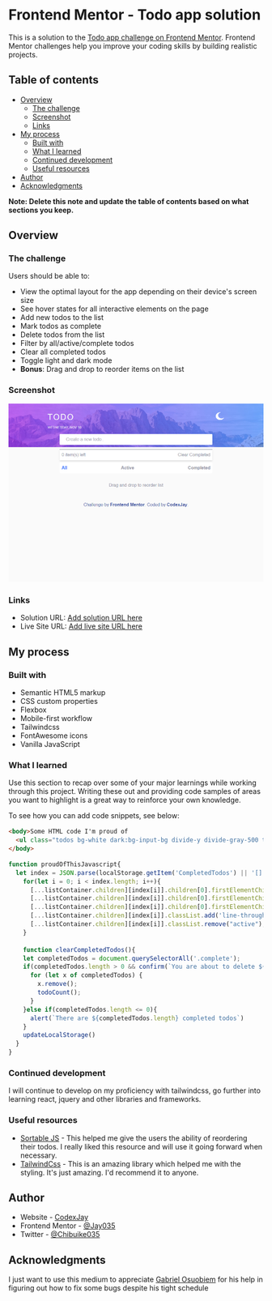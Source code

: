 # Frontend Mentor - Todo app solution

This is a solution to the [Todo app challenge on Frontend Mentor](https://www.frontendmentor.io/challenges/todo-app-Su1_KokOW). Frontend Mentor challenges help you improve your coding skills by building realistic projects. 

## Table of contents

- [Overview](#overview)
  - [The challenge](#the-challenge)
  - [Screenshot](#screenshot)
  - [Links](#links)
- [My process](#my-process)
  - [Built with](#built-with)
  - [What I learned](#what-i-learned)
  - [Continued development](#continued-development)
  - [Useful resources](#useful-resources)
- [Author](#author)
- [Acknowledgments](#acknowledgments)

**Note: Delete this note and update the table of contents based on what sections you keep.**

## Overview

### The challenge

Users should be able to:

- View the optimal layout for the app depending on their device's screen size
- See hover states for all interactive elements on the page
- Add new todos to the list
- Mark todos as complete
- Delete todos from the list
- Filter by all/active/complete todos
- Clear all completed todos
- Toggle light and dark mode
- **Bonus**: Drag and drop to reorder items on the list

### Screenshot

![](./docs/images/screenshot.png)

### Links

- Solution URL: [Add solution URL here](https://your-solution-url.com)
- Live Site URL: [Add live site URL here](https://your-live-site-url.com)

## My process

### Built with

- Semantic HTML5 markup
- CSS custom properties
- Flexbox
- Mobile-first workflow
- Tailwindcss
- FontAwesome icons
- Vanilla JavaScript

### What I learned

Use this section to recap over some of your major learnings while working through this project. Writing these out and providing code samples of areas you want to highlight is a great way to reinforce your own knowledge.

To see how you can add code snippets, see below:

```html
<body>Some HTML code I'm proud of
  <ul class="todos bg-white dark:bg-input-bg divide-y divide-gray-500 text-listColor dark:text-textColor mt-4 rounded shadow-md select-none"></ul>
</body>
```
```js
function proudOfThisJavascript{
  let index = JSON.parse(localStorage.getItem('CompletedTodos') || '[]');
    for(let i = 0; i < index.length; i++){
      [...listContainer.children][index[i]].children[0].firstElementChild.setAttribute('checked','checked');
      [...listContainer.children][index[i]].children[0].firstElementChild.classList.add('dark:bg-current','border-current');
      [...listContainer.children][index[i]].children[0].firstElementChild.classList.remove('dark:bg-transparent', 'border-gray-300');
      [...listContainer.children][index[i]].classList.add('line-through', 'text-gray-400', 'complete');
      [...listContainer.children][index[i]].classList.remove("active");
    }

    function clearCompletedTodos(){
    let completedTodos = document.querySelectorAll('.complete');
    if(completedTodos.length > 0 && confirm(`You are about to delete ${completedTodos.length} task(s).`)){
      for (let x of completedTodos) {
        x.remove();
        todoCount();
      }
    }else if(completedTodos.length <= 0){
      alert(`There are ${completedTodos.length} completed todos`)
    }
    updateLocalStorage()
  }
}
```

### Continued development

I will continue to develop on my proficiency with tailwindcss, go further into learning react, jquery and other libraries and frameworks.

### Useful resources

- [Sortable JS](https://cdn.jsdelivr.net/npm/sortablejs@latest/Sortable.min.js) - This helped me give the users the ability of reordering their todos. I really liked this resource and will use it going forward when necessary.
- [TailwindCss](https://www.tailwindcss.com) - This is an amazing library which helped me with the styling. It's just amazing. I'd recommend it to anyone.


## Author

- Website - [CodexJay](https://jay035.github.io/PORTFOLIO/)
- Frontend Mentor - [@Jay035](https://www.frontendmentor.io/profile/Jay035)
- Twitter - [@Chibuike035](https://www.twitter.com/Chibuike035)

## Acknowledgments

I just want to use this medium to appreciate [Gabriel Osuobiem]() for his help in figuring out how to fix some bugs despite his tight schedule

